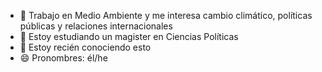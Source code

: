 
- 🔭 Trabajo en Medio Ambiente y me interesa cambio climático, políticas públicas y relaciones internacionales
- 🌱 Estoy estudiando un magister en Ciencias Políticas
- 👯 Estoy recién conociendo esto
- 😄 Pronombres: él/he


